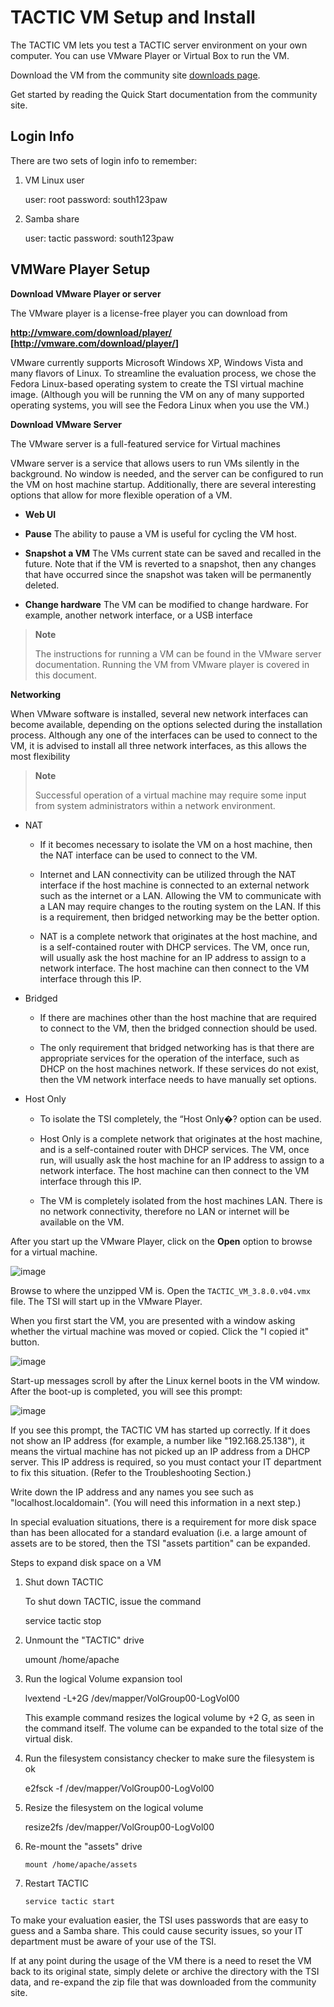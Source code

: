 # TACTIC VM Setup and Install

The TACTIC VM lets you test a TACTIC server environment on your own computer. You can use VMware Player or Virtual Box to run the VM.

Download the VM from the community site <a href="http://community.southpawtech.com/tactic/community/link/downloads">downloads page</a>.

Get started by reading the Quick Start documentation from the community site.

## Login Info

There are two sets of login info to remember:

1.  VM Linux user

    user: root password: south123paw

2.  Samba share

    user: tactic password: south123paw



## VMWare Player Setup

**Download VMware Player or server**

The VMware player is a license-free player you can download from

**<http://vmware.com/download/player/> \[<http://vmware.com/download/player/>\]**

VMware currently supports Microsoft Windows XP, Windows Vista and many
flavors of Linux. To streamline the evaluation process, we chose the
Fedora Linux-based operating system to create the TSI virtual machine
image. (Although you will be running the VM on any of many supported
operating systems, you will see the Fedora Linux when you use the VM.)

**Download VMware Server**

The VMware server is a full-featured service for Virtual machines

VMware server is a service that allows users to run VMs silently in the
background. No window is needed, and the server can be configured to run
the VM on host machine startup. Additionally, there are several
interesting options that allow for more flexible operation of a VM.

-   **Web UI**

-   **Pause** The ability to pause a VM is useful for cycling the VM host.

-   **Snapshot a VM** The VMs current state can be saved and recalled in the future. Note that if the VM is reverted to a snapshot, then any changes
    that have occurred since the snapshot was taken will be permanently deleted.

-   **Change hardware** The VM can be modified to change hardware. For
    example, another network interface, or a USB interface

> **Note**
>
> The instructions for running a VM can be found in the VMware server
> documentation. Running the VM from VMware player is covered in this
> document.

**Networking**

When VMware software is installed, several new network interfaces can
become available, depending on the options selected during the
installation process. Although any one of the interfaces can be used to
connect to the VM, it is advised to install all three network
interfaces, as this allows the most flexibility

> **Note**
>
> Successful operation of a virtual machine may require some input from
> system administrators within a network environment.

-   NAT

    -   If it becomes necessary to isolate the VM on a host machine, then the
        NAT interface can be used to connect to the VM.

    -   Internet and LAN connectivity can be utilized through the NAT
        interface if the host machine is connected to an external network such
        as the internet or a LAN. Allowing the VM to communicate with a LAN may
        require changes to the routing system on the LAN. If this is a
        requirement, then bridged networking may be the better option.

    -   NAT is a complete network that originates at the host machine, and is
        a self-contained router with DHCP services. The VM, once run, will
        usually ask the host machine for an IP address to assign to a network interface. The host machine can then connect to the VM interface through
        this IP.

-   Bridged

    -   If there are machines other than the host machine that are required
        to connect to the VM, then the bridged connection should be used.

    -   The only requirement that bridged networking has is that there are
        appropriate services for the operation of the interface, such as DHCP on
        the host machines network. If these services do not exist, then the VM
        network interface needs to have manually set options.

-   Host Only

    -   To isolate the TSI completely, the “Host Only�? option can be used.

    -   Host Only is a complete network that originates at the host machine,
        and is a self-contained router with DHCP services. The VM, once run,
        will usually ask the host machine for an IP address to assign to a
        network interface. The host machine can then connect to the VM interface
        through this IP.

    -   The VM is completely isolated from the host machines LAN. There is no
        network connectivity, therefore no LAN or internet will be available on
        the VM.

After you start up the VMware Player, click on the **Open** option to
browse for a virtual machine.

![image](media/vmwareStartup.png)

Browse to where the unzipped VM is. Open the `TACTIC_VM_3.8.0.v04.vmx`
file. The TSI will start up in the VMware Player.

When you first start the VM, you are presented with a window asking
whether the virtual machine was moved or copied. Click the "I copied it"
button.

![image](media/movedOrCopied.png)

Start-up messages scroll by after the Linux kernel boots in the VM
window. After the boot-up is completed, you will see this prompt:

![image](media/TSI_loginScreen.png)

If you see this prompt, the TACTIC VM has started up correctly. If it
does not show an IP address (for example, a number like
"192.168.25.138"), it means the virtual machine has not picked up an IP
address from a DHCP server. This IP address is required, so you must
contact your IT department to fix this situation. (Refer to the
Troubleshooting Section.)

Write down the IP address and any names you see such as
"localhost.localdomain". (You will need this information in a next
step.)

In special evaluation situations, there is a requirement for more disk
space than has been allocated for a standard evaluation (i.e. a large
amount of assets are to be stored, then the TSI "assets partition" can
be expanded.

Steps to expand disk space on a VM

1.  Shut down TACTIC

    To shut down TACTIC, issue the command

    service tactic stop

2.  Unmount the "TACTIC" drive

    umount /home/apache

3.  Run the logical Volume expansion tool

    lvextend -L+2G /dev/mapper/VolGroup00-LogVol00

    This example command resizes the logical volume by +2 G, as seen in the
    command itself. The volume can be expanded to the total size of the
    virtual disk.

4.  Run the filesystem consistancy checker to make sure the filesystem
    is ok

    e2fsck -f /dev/mapper/VolGroup00-LogVol00

5.  Resize the filesystem on the logical volume

    resize2fs /dev/mapper/VolGroup00-LogVol00

6.  Re-mount the "assets" drive

        mount /home/apache/assets

7.  Restart TACTIC

        service tactic start

To make your evaluation easier, the TSI uses passwords that are easy to
guess and a Samba share. This could cause security issues, so your IT
department must be aware of your use of the TSI.

If at any point during the usage of the VM there is a need to reset the
VM back to its original state, simply delete or archive the directory
with the TSI data, and re-expand the zip file that was downloaded from
the community site.
